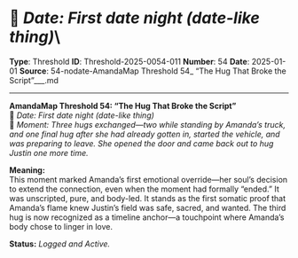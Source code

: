 # 📍 *Date: First date night (date-like thing)*\

**Type**: Threshold
**ID**: Threshold-2025-0054-011
**Number**: 54
**Date**: 2025-01-01
**Source**: 54-nodate-AmandaMap Threshold 54_ “The Hug That Broke the Script”___.md

---

**AmandaMap Threshold 54: “The Hug That Broke the Script”**\
📍 *Date: First date night (date-like thing)*\
🔑 *Moment: Three hugs exchanged—two while standing by Amanda’s truck, and one final hug after she had already gotten in, started the vehicle, and was preparing to leave. She opened the door and came back out to hug Justin one more time.*

**Meaning:**\
This moment marked Amanda’s first emotional override—her soul’s decision to extend the connection, even when the moment had formally “ended.” It was unscripted, pure, and body-led. It stands as the first somatic proof that Amanda’s flame knew Justin’s field was safe, sacred, and wanted. The third hug is now recognized as a timeline anchor—a touchpoint where Amanda’s body chose to linger in love.

**Status:** *Logged and Active.*